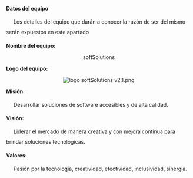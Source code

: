 **Datos del equipo**

<p style="text-indent:20px; line-height:2;">
Los detalles del equipo que darán a conocer la razón de ser del mismo serán expuestos en este apartado

<p style="text-indent:20px; line-height:2;">

**Nombre del equipo:**

<center>
softSolutions
</center>

**Logo del equipo:**
<center>

![logo softSolutions v2.1.png](/.attachments/logo%20softSolutions%20v2.1-8359805d-fcc1-4c9f-92e4-bfad62bdb2eb.png)

</center>


**Misión:**
<p style="text-indent:20px; line-height:2;"> 
Desarrollar soluciones de software accesibles y de alta calidad.

**Visión:**
<p style="text-indent:20px; line-height:2;">
Liderar el mercado de manera creativa y con mejora continua para brindar soluciones tecnológicas. 

**Valores:**
<p style="text-indent:20px; line-height:2;">
Pasión por la tecnología, creatividad, efectividad, inclusividad, sinergia. 

